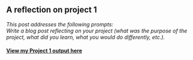 ## A reflection on project 1

*This post addresses the following prompts:*  
*Write a blog post reflecting on your project (what was the purpose of the project, what did you learn, what you would do differently, etc.).* 



#### [View my Project 1 output here](file:///Users/rachelhencher/Desktop/ST%20558/Final-V-Project-1.html)
